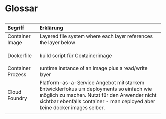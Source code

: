 # Glossar

## 

<table>
  <thead>
    <tr>
      <th style="text-align:left">Begriff</th>
      <th style="text-align:left">Erkl&#xE4;rung</th>
    </tr>
  </thead>
  <tbody>
    <tr>
      <td style="text-align:left">Container Image</td>
      <td style="text-align:left">Layered file system where each layer references the layer below</td>
    </tr>
    <tr>
      <td style="text-align:left">
        <p></p>
        <p>Dockerfile</p>
      </td>
      <td style="text-align:left">build script f&#xFC;r Containerimage</td>
    </tr>
    <tr>
      <td style="text-align:left">Container Prozess</td>
      <td style="text-align:left">runtime instance of an image plus a read/write layer</td>
    </tr>
    <tr>
      <td style="text-align:left">Cloud Foundry</td>
      <td style="text-align:left">Platform-as-a-Service Angebot mit starkem Entwicklerfokus um deployments
        so einfach wie m&#xF6;glich zu machen. Nutzt f&#xFC;r den Anwender nicht
        sichtbar ebenfalls container - man deployed aber keine docker images selber.</td>
    </tr>
    <tr>
      <td style="text-align:left"></td>
      <td style="text-align:left"></td>
    </tr>
  </tbody>
</table>



